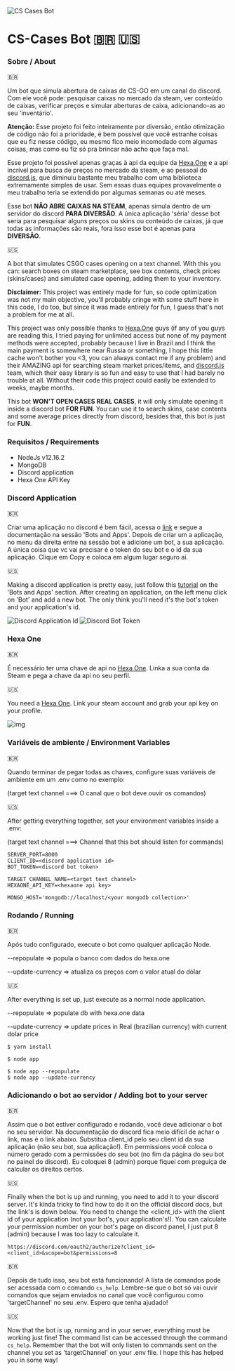 ![CS Cases Bot](https://i.imgur.com/SUvdwFA.png)
# CS-Cases Bot 🇧🇷 🇺🇸

### Sobre / About
🇧🇷

Um bot que simula abertura de caixas de CS-GO em um canal do discord. Com ele você pode: pesquisar caixas no mercado da steam, ver conteúdo de caixas, verificar preços e simular aberturas de caixa, adicionando-as ao seu 'inventário'.

**Atenção:** Esse projeto foi feito inteiramente por diversão, então otimização de código não foi a prioridade, é bem possível que você estranhe coisas que eu fiz nesse código, eu mesmo fico meio incomodado com algumas coisas, mas como eu fiz só pra brincar não acho que faça mal. 

Esse projeto foi possível apenas graças à api da equipe da [Hexa.One](https://hexa.one) e a api incrível para busca de preços no mercado da steam, e ao pessoal do [discord.js](https://discord.js.org/#/), que diminuiu bastante meu trabalho com uma biblioteca extremamente simples de usar. Sem essas duas equipes provavelmente o meu trabalho teria se extendido por algumas semanas ou até meses.

Esse bot **NÃO ABRE CAIXAS NA STEAM**, apenas simula dentro de um servidor do discord **PARA DIVERSÃO**. A única aplicação 'séria' desse bot seria para pesquisar alguns preços ou skins ou conteúdo de caixas, já que todas as informações são reais, fora isso esse bot é apenas para **DIVERSÃO**.

🇺🇸

A bot that simulates CSGO cases opening on a text channel. With this you can: search boxes on steam marketplace, see box contents, check prices (skins/cases) and simulated case opening, adding them to your inventory.

**Disclaimer:** This project was entirely made for fun, so code optimization was not my main objective, you'll probably cringe with some stuff here in this code, I do too, but since it was made entirely for fun, I guess that's not a problem for me at all. 

This project was only possible thanks to [Hexa.One](https://hexa.one) guys (if any of you guys are reading this, I tried paying for unlimited access but none of my payment methods were accepted, probably because I live in Brazil and I think the main payment is somewhere near Russia or something, I hope this little cache won't bother you <3, you can always contact me if any problem) and their AMAZING api for searching steam market prices/items, and [discord.js](https://discord.js.org/#/) team, which their easy library is so fun and easy to use that I had barely no trouble at all. Without their code this project could easily be extended to weeks, maybe months.

This bot **WON'T OPEN CASES REAL CASES**, it will only simulate opening it inside a discord bot **FOR FUN**. You can use it to search skins, case contents and some average prices directly from discord, besides that, this bot is just for **FUN**.


### Requisitos / Requirements

- NodeJs v12.16.2
- MongoDB
- Discord application
- Hexa One API Key


### Discord Application
🇧🇷

Criar uma aplicação no discord é bem fácil, acessa o [link](https://discord.com/developers/docs/intro) e segue a documentação na sessão 'Bots and Apps'. Depois de criar um a aplicação, no menu da direita entre na sessão bot e adicione um bot, a sua aplicação. A única coisa que vc vai precisar é o token do seu bot e o id da sua aplicação. Clique em Copy e coloca em algum lugar seguro aí.

🇺🇸

Making a discord application is pretty easy, just follow this [tutorial](https://discord.com/developers/docs/intro) on the 'Bots and Apps' section. After creating an application, on the left menu click on 'Bot' and add a new bot. The only think you'll need it's the bot's token and your application's id.

![Discord Application Id](https://i.imgur.com/1ZgIwEF.png)
![Discord Bot Token](https://i.imgur.com/qsW4apv.png)


### Hexa One
🇧🇷

É necessário ter uma chave de api no [Hexa One](https://hexa.one). Linka a sua conta da Steam e pega a chave da api no seu perfil.

🇺🇸

You need a [Hexa One](https://hexa.one). Link your steam account and grab your api key on your profile.


![img](https://i.imgur.com/TBK17iT.png)


### Variáveis de ambiente / Environment Variables
🇧🇷

Quando terminar de pegar todas as chaves, configure suas variáveis de ambiente em um .env como no exemplo:

(target text channel ===> O canal que o bot deve ouvir os comandos)

🇺🇸

After getting everything together, set your environment variables inside a .env:

(target text channel ===> Channel that this bot should listen for commands)

```
SERVER_PORT=8000
CLIENT_ID=<discord application id>
BOT_TOKEN=<discord bot token>

TARGET_CHANNEL_NAME=<target text channel>
HEXAONE_API_KEY=<hexaone api key>

MONGO_HOST='mongodb://localhost/<your mongodb collection>'
```

### Rodando / Running
🇧🇷

Após tudo configurado, execute o bot como qualquer aplicação Node.

--repopulate => popula o banco com dados do hexa.one

--update-currency => atualiza os preços com o valor atual do dólar

🇺🇸

After everything is set up, just execute as a normal node application.

--repopulate => populate db with hexa.one data

--update-currency => update prices in Real (brazilian currency) with current dolar price


```
$ yarn install

$ node app

$ node app --repopulate
$ node app --update-currency
```

### Adicionando o bot ao servidor / Adding bot to your server
🇧🇷

Assim que o bot estiver configurado e rodando, você deve adicionar o bot no seu servidor. Na documentação do discord fica meio difícil de achar o link, mas é o link abaixo. Substitua client_id pelo seu client id da sua aplicação (não seu bot, sua aplicação!). Em permissions você coloca o número gerado com a permissões do seu bot (no fim da página do seu bot no painel do discord). Eu coloquei 8 (admin) porque fiquei com preguiça de calcular os direitos certos.
 
🇺🇸

Finally when the bot is up and running, you need to add it to your discord server. It's kinda tricky to find how to do it on the official discord docs, but the link's is down below. You need to change the <client_id> with the client id of your application (not your bot's, your application's!). You can calculate your permission number on your bot's page on discord panel, I just put 8 (admin) because I was too lazy to calculate it.

```
https://discord.com/oauth2/authorize?client_id=<client_id>&scope=bot&permissions=8
```

🇧🇷

Depois de tudo isso, seu bot está funcionando! A lista de comandos pode ser acessada com o comando ```cs_help```. Lembre-se que o bot só vai ouvir comandos que sejam enviados no canal que você configurou como 'targetChannel' no seu .env. Espero que tenha ajudado!


🇺🇸

Now that the bot is up, running and in your server, everything must be working just fine! The command list can be accessed through the command ```cs_help```. Remember that the bot will only listen to commands sent on the channel you set as 'targetChannel' on your .env file. I hope this has helped you in some way!
